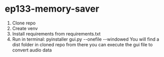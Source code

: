 # ep133-memory-saver
1. Clone repo
2. Create venv
3. Install requirements from requirements.txt
4. Run in terminal: pyinstaller gui.py --onefile --windowed
You will find a dist folder in cloned repo from there you can execute the gui file to convert audio data
